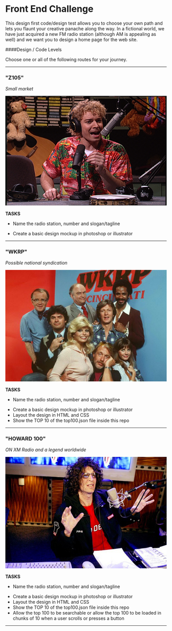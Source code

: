Front End Challenge
====================
This design first code/design test allows you to choose your own path and lets you flaunt your creative panache along the way.  In a fictional world, we have just acquired a new FM radio station (although AM is appealing as well) and we want you to design a home page for the web site. 



####Design / Code Levels

Choose one or all of the following routes for your journey.

-------
### "Z105"

*Small market*

![Z105](/images/Z105.jpg "Z105")

**TASKS**
* Name the radio station, number and slogan/tagline
+ Create a basic design mockup in photoshop or illustrator

-------
### "WKRP"

*Possible national syndication*

![WKRP](/images/WKRP.jpg "WKRP")

**TASKS**
* Name the radio station, number and slogan/tagline
+ Create a basic design mockup in photoshop or illustrator
+ Layout the design in HTML and CSS
+ Show the TOP 10 of the top100.json file inside this repo

-------
### "HOWARD 100"

*ON XM Radio and a legend worldwide*

![HOWARD](/images/HOWARD.jpg "HOWARD")

**TASKS**
* Name the radio station, number and slogan/tagline
+ Create a basic design mockup in photoshop or illustrator
+ Layout the design in HTML and CSS
+ Show the TOP 10 of the top100.json file inside this repo
+ Allow the top 100 to be searchable or allow the top 100 to be loaded in chunks of 10 when a user scrolls or presses a button

-------